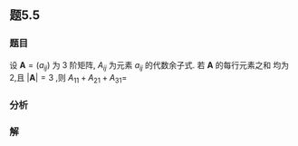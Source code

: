 ## 题5.5
### 题目
设 $\mathbf{A} = ( {a}_{ij})$ 为 3 阶矩阵, ${A}_{ij}$ 为元素 ${a}_{ij}$ 的代数余子式. 若 $\mathbf{A}$ 的每行元素之和 均为 2,且 $| \mathbf{A}|  = 3$ ,则 ${A}_{11} + {A}_{21} + {A}_{31} =$
### 分析

### 解